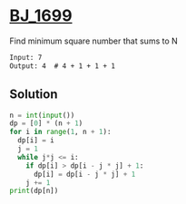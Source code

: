 # [BJ_1699](https://acmicpc.net/problem/1699)

Find minimum square number that sums to N

```txt
Input: 7
Output: 4  # 4 + 1 + 1 + 1
```

## Solution

```py
n = int(input())
dp = [0] * (n + 1)
for i in range(1, n + 1):
  dp[i] = i
  j = 1
  while j*j <= i:
    if dp[i] > dp[i - j * j] + 1:
      dp[i] = dp[i - j * j] + 1
    j += 1
print(dp[n])
```
